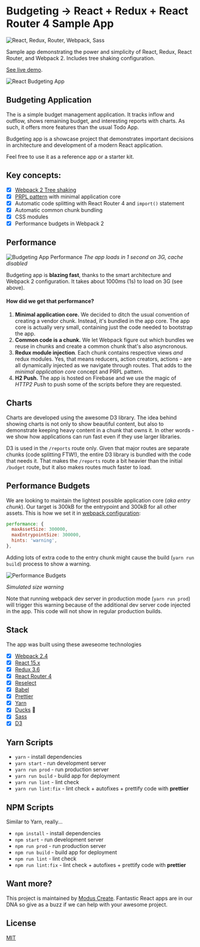# Budgeting -> React + Redux + React Router 4 Sample App

![React, Redux, Router, Webpack, Sass](https://cloud.githubusercontent.com/assets/733074/25338311/193a1a40-28ff-11e7-8f22-9a5d9dac7b84.png)

Sample app demonstrating the power and simplicity of React, Redux, React Router, and Webpack 2. Includes tree shaking configuration. 

[See live demo](https://budgeting-a937b.firebaseapp.com/).

![React Budgeting App](https://cloud.githubusercontent.com/assets/733074/25340900/6ab1d536-2907-11e7-8083-b78f8ae601b4.png)

## Budgeting Application
The is a simple budget management application. It tracks inflow and outflow, shows remaining budget, and interesting reports with charts. As such, it offers more features than the usual Todo App. 

Budgeting app is a showcase project that demonstrates important decisions in architecture and development of a modern React application.

Feel free to use it as a reference app or a starter kit.

## Key concepts:

- [x] [Webpack 2 Tree shaking](http://moduscreate.com/webpack-2-tree-shaking-configuration/)
- [x] [PRPL pattern](www.slideshare.net/grgur/prpl-pattern-with-webpack-and-react) with minimal application core
- [x] Automatic code splitting with React Router 4 and `import()` statement
- [x] Automatic common chunk bundling
- [x] CSS modules
- [x] Performance budgets in Webpack 2

## Performance
![Budgeting App Performance](https://cloud.githubusercontent.com/assets/733074/25339194/1af94448-2902-11e7-8982-c1a9b647fac0.png)
_The app loads in 1 second on 3G, cache disabled_

Budgeting app is **blazing fast**, thanks to the smart architecture and Webpack 2 configuration. It takes about 1000ms (1s) to load on 3G (see above).

#### How did we get that performance?

1. **Minimal application core.** We decided to ditch the usual convention of creating a vendor chunk. Instead, it's bundled in the app core. The app core is actually very small, containing just the code needed to bootstrap the app.
2. **Common code is a chunk.** We let Webpack figure out which bundles we reuse in chunks and create a common chunk that's also asyncronous. 
3. **Redux module injection**. Each chunk contains respective views _and_ redux modules. Yes, that means reducers, action creators, actions - are all dynamically injected as we navigate through routes. That adds to the _minimal application core_ concept and PRPL pattern. 
4. **H2 Push.** The app is hosted on Firebase and we use the magic of _HTTP2 Push_ to push some of the scripts before they are requested.

## Charts
Charts are developed using the awesome D3 library. The idea behind showing charts is not only to show beautiful content, but also to demonstrate keeping heavy content in a chunk that owns it. In other words - we show how applications can run fast even if they use larger libraries.

D3 is used in the `/reports` route only. Given that major routes are separate chunks (code splitting FTW!), the entire D3 library is bundled with the code that needs it. That makes the `/reports` route a bit heavier than the initial `/budget` route, but it also makes routes much faster to load.

## Performance Budgets
We are looking to maintain the lightest possible application core (_aka entry chunk_). Our target is 300kB for the entrypoint and 300kB for all other assets. This is how we set it in [webpack configuration](https://github.com/ModusCreateOrg/budgeting-sample-app-webpack2/blob/master/webpack.config.js):

```js
performance: {
  maxAssetSize: 300000,
  maxEntrypointSize: 300000,
  hints: 'warning',
},
```

Adding lots of extra code to the entry chunk might cause the build (`yarn run build`) process to show a warning.

![Performance Budgets](https://cloud.githubusercontent.com/assets/733074/25352700/3ade5cfa-292d-11e7-8d2e-fed88c2c4da0.png)

_Simulated size warning_

Note that running webpack dev server in production mode (`yarn run prod`) will trigger this warning because of the additional dev server code injected in the app. This code will not show in regular production builds.

## Stack
The app was built using these aweseome technologies

- [x] [Webpack 2.4](https://webpack.github.io)
- [x] [React 15.x](https://facebook.github.io/react/)
- [x] [Redux 3.6](http://redux.js.org/)
- [x] [React Router 4](https://reacttraining.com/react-router/)
- [x] [Reselect](https://github.com/reactjs/reselect/)
- [x] [Babel](https://babeljs.io/)
- [x] [Prettier](https://github.com/prettier/prettier)
- [x] [Yarn](https://yarnpkg.com/en/)
- [x] [Ducks](https://github.com/erikras/ducks-modular-redux/) 🐣
- [x] [Sass](http://sass-lang.com/)
- [x] [D3](https://d3js.org/)

## Yarn Scripts

* `yarn` - install dependencies
* `yarn start` - run development server
* `yarn run prod` - run production server
* `yarn run build` - build app for deployment
* `yarn run lint` - lint check
* `yarn run lint:fix` - lint check + autofixes + prettify code with __prettier__

## NPM Scripts
Similar to Yarn, really...

* `npm install` - install dependencies
* `npm start` - run development server
* `npm run prod` - run production server
* `npm run build` - build app for deployment
* `npm run lint` - lint check
* `npm run lint:fix` - lint check + autofixes + prettify code with __prettier__

## Want more?
This project is maintained by [Modus Create](https://moduscreate.com). Fantastic React apps are in our DNA so give as a buzz if we can help with your awesome project.

## License
[MIT](License.md)
